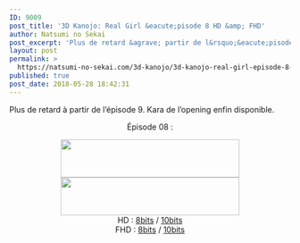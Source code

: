 ```yaml
---
ID: 9009
post_title: '3D Kanojo: Real Girl &eacute;pisode 8 HD &amp; FHD'
author: Natsumi no Sekai
post_excerpt: 'Plus de retard &agrave; partir de l&rsquo;&eacute;pisode 9. Kara de l&rsquo;opening enfin disponible. &Eacute;pisode 08 : HD :&nbsp;8bits&nbsp;/&nbsp;10bits FHD :&nbsp;8bits&nbsp;/&nbsp;10bits'
layout: post
permalink: >
  https://natsumi-no-sekai.com/3d-kanojo/3d-kanojo-real-girl-episode-8-hd-fhd/
published: true
post_date: 2018-05-28 18:42:31
---
```

<div class="feedwordpress-gaffer-full-text">

Plus de retard à partir de l’épisode 9.
Kara de l’opening enfin disponible.
<span id="more-1992"></span>
<div>
<div style="text-align: center;">

Épisode 08 :

</div>
</div>
<div class="separator" style="text-align: center;"><a href="http://ddl.natsumi-no-sekai.com/player/index.php?vid=http://ddl.natsumi-no-sekai.com/3D%20Kanojo/%5BNatsumi%20%26%20KnK%5D%203D%20Kanojo%20Real%20Girl%20-%2008%20VOSTFR%20%281920x1080%208bit%20AAC%29%20%5B925E02A3%5D.mp4" target="_blank" rel="noopener"><img class="alignnone" src="https://united-subs.dearclouds.com/wp-content/uploads/2018/05/117b71ef2ea5c5a80434d915900a6f91.jpg" alt="" width="320" height="68" border="0" /></a></div>
<div class="separator" style="text-align: center;"><img src="https://2.bp.blogspot.com/-CL45y9w8BDA/VjC3kDmpbLI/AAAAAAAAAro/fg42YMTnDNk/s320/Download.png" width="320" height="68" border="0" /></div>
<div class="separator" style="text-align: center;">HD : <a href="http://ddl.natsumi-no-sekai.com/3D%20Kanojo/%5BNatsumi%20%26%20KnK%5D%203D%20Kanojo%20Real%20Girl%20-%2008%20VOSTFR%20%281280x720%208bit%20AAC%29%20%5BC674391E%5D.mp4" download="">8bits</a> / <a href="http://ddl.natsumi-no-sekai.com/3D%20Kanojo/%5BNatsumi%20%26%20KnK%5D%203D%20Kanojo%20Real%20Girl%20-%2008%20VOSTFR%20%281280x720%2010bit%20AAC%29%20%5B292C826F%5D.mkv" download="">10bits</a></div>
<div class="separator" style="text-align: center;">FHD : <a href="http://ddl.natsumi-no-sekai.com/3D%20Kanojo/%5BNatsumi%20%26%20KnK%5D%203D%20Kanojo%20Real%20Girl%20-%2008%20VOSTFR%20%281920x1080%208bit%20AAC%29%20%5B925E02A3%5D.mp4" download="">8bits</a> / <a href="http://ddl.natsumi-no-sekai.com/3D%20Kanojo/%5BNatsumi%20%26%20KnK%5D%203D%20Kanojo%20Real%20Girl%20-%2008%20VOSTFR%20%281920x1080%2010bit%20AAC%29%20%5B5D904FC8%5D.mkv" download="">10bits</a></div>
</div>
